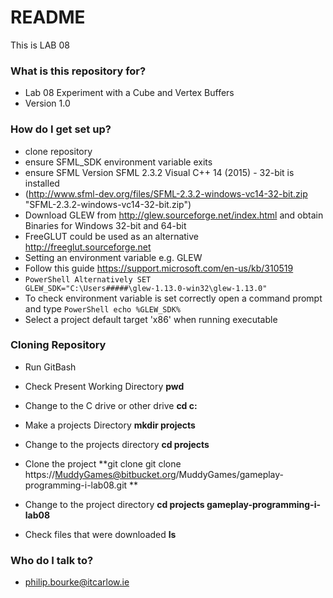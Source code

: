 # README #

This is LAB 08 

### What is this repository for? ###

* Lab 08 Experiment with a Cube and Vertex Buffers
* Version 1.0

### How do I get set up? ###

* clone repository
* ensure SFML_SDK environment variable exits
* ensure SFML Version SFML 2.3.2 Visual C++ 14 (2015) - 32-bit is installed
* (http://www.sfml-dev.org/files/SFML-2.3.2-windows-vc14-32-bit.zip "SFML-2.3.2-windows-vc14-32-bit.zip")
* Download GLEW from http://glew.sourceforge.net/index.html and obtain Binaries for  Windows 32-bit and 64-bit
* FreeGLUT could be used as an alternative http://freeglut.sourceforge.net 
* Setting an environment variable e.g. GLEW
* Follow this guide https://support.microsoft.com/en-us/kb/310519
* <code></code><code>PowerShell
Alternatively SET GLEW_SDK="C:\Users\#####\glew-1.13.0-win32\glew-1.13.0"
</code><code></code>
* To check environment variable is set correctly open a command prompt and type
<code></code><code>PowerShell
echo %GLEW_SDK%
</code><code></code>
* Select a project default target 'x86' when running executable

### Cloning Repository ###
* Run GitBash

* Check Present Working Directory
**pwd**

* Change to the C drive or other drive
**cd c:**

* Make a projects Directory
**mkdir projects**

* Change to the projects directory
**cd projects**

* Clone the project
**git clone git clone https://MuddyGames@bitbucket.org/MuddyGames/gameplay-programming-i-lab08.git
**
* Change to the project directory
**cd projects gameplay-programming-i-lab08**

* Check files that were downloaded
**ls**

### Who do I talk to? ###

* philip.bourke@itcarlow.ie